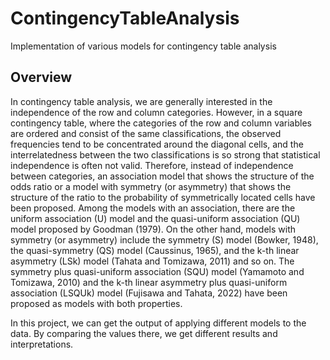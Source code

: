 # ContingencyTableAnalysis

Implementation of various models for contingency table analysis

## Overview

In contingency table analysis, we are generally interested in the independence of the row and column categories. However, in a square contingency table, where the categories of the row and column variables are ordered and consist of the same classifications, the observed frequencies tend to be concentrated around the diagonal cells, and the interrelatedness between the two classifications is so strong that statistical independence is often not valid. Therefore, instead of independence between categories, an association model that shows the structure of the odds ratio or a model with symmetry (or asymmetry) that shows the structure of the ratio to the probability of symmetrically located cells have been proposed. Among the models with an association, there are the uniform association (U) model and the quasi-uniform association (QU) model proposed by Goodman (1979). On the other hand, models with symmetry (or asymmetry) include the symmetry (S) model (Bowker, 1948), the quasi-symmetry (QS) model (Caussinus, 1965), and the k-th linear asymmetry (LSk) model (Tahata and Tomizawa, 2011) and so on. The symmetry plus quasi-uniform association (SQU) model (Yamamoto and Tomizawa, 2010) and the k-th linear asymmetry plus quasi-uniform association (LSQUk) model (Fujisawa and Tahata, 2022) have been proposed as models with both properties.

In this project, we can get the output of applying different models to the data. By comparing the values there, we get different results and interpretations.
